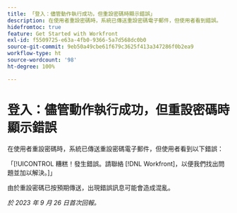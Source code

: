 ```yaml
---
title: 「登入：儘管動作執行成功，但重設密碼時顯示錯誤」
description: 在使用者重設密碼時，系統已傳送重設密碼電子郵件，但使用者看到錯誤。
hidefromtoc: true
feature: Get Started with Workfront
exl-id: f5509725-e63a-4fb0-9366-5a7d568dc0b0
source-git-commit: 9eb50a49cbe61f679c3625f413a347286f0b2ea9
workflow-type: ht
source-wordcount: '98'
ht-degree: 100%

---
```


# 登入：儘管動作執行成功，但重設密碼時顯示錯誤

在使用者重設密碼時，系統已傳送重設密碼電子郵件，但使用者看到以下錯誤：

「[!UICONTROL 糟糕！發生錯誤。請聯絡 [!DNL Workfront]，以便我們找出問題並加以解決。]」

由於重設密碼已按預期傳送，出現錯誤訊息可能會造成混亂。

_於 2023 年 9 月 26 日首次回報。_
